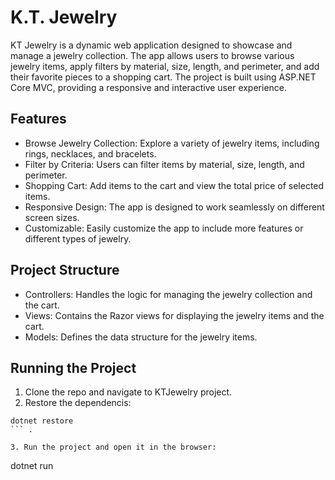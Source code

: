 # K.T. Jewelry

KT Jewelry is a dynamic web application designed to showcase and manage a jewelry collection.
The app allows users to browse various jewelry items, apply filters by material, size, length, and perimeter, and add their favorite pieces to a shopping cart.
The project is built using ASP.NET Core MVC, providing a responsive and interactive user experience.

## Features

- Browse Jewelry Collection: Explore a variety of jewelry items, including rings, necklaces, and bracelets.
- Filter by Criteria: Users can filter items by material, size, length, and perimeter.
- Shopping Cart: Add items to the cart and view the total price of selected items.
- Responsive Design: The app is designed to work seamlessly on different screen sizes.
- Customizable: Easily customize the app to include more features or different types of jewelry.

## Project Structure

- Controllers: Handles the logic for managing the jewelry collection and the cart.
- Views: Contains the Razor views for displaying the jewelry items and the cart.
- Models: Defines the data structure for the jewelry items.

## Running the Project

1. Clone the repo and navigate to KTJewelry project.
2. Restore the dependencis: 

``` 
dotnet restore 
``` .

3. Run the project and open it in the browser:

``` 
dotnet run 
``` .
